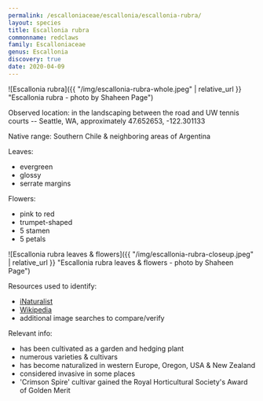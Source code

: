 ```yaml
---
permalink: /escalloniaceae/escallonia/escallonia-rubra/
layout: species
title: Escallonia rubra
commonname: redclaws
family: Escalloniaceae
genus: Escallonia
discovery: true
date: 2020-04-09
---
```


![Escallonia rubra]({{ "/img/escallonia-rubra-whole.jpeg" | relative_url }} "Escallonia rubra - photo by Shaheen Page")

Observed location: in the landscaping between the road and UW tennis courts -- Seattle, WA, approximately 47.652653, -122.301133

Native range: Southern Chile & neighboring areas of Argentina

Leaves:
  - evergreen
  - glossy
  - serrate margins

Flowers:
  - pink to red
  - trumpet-shaped
  - 5 stamen
  - 5 petals

![Escallonia rubra leaves & flowers]({{ "/img/escallonia-rubra-closeup.jpeg" | relative_url }} "Escallonia rubra leaves & flowers - photo by Shaheen Page")

Resources used to identify:
  - [iNaturalist](https://www.inaturalist.org/taxa/162726-Escallonia-rubra)
  - [Wikipedia](https://en.wikipedia.org/wiki/Escallonia_rubra)
  - additional image searches to compare/verify

Relevant info:
  - has been cultivated as a garden and hedging plant
  - numerous varieties & cultivars
  - has become naturalized in western Europe, Oregon, USA & New Zealand
  - considered invasive in some places
  - 'Crimson Spire' cultivar gained the Royal Horticultural Society's Award of Golden Merit
